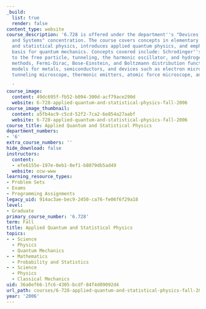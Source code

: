```yaml
---
_build:
  list: true
  render: false
content_type: website
course_description: '6.728 is offered under the department''s "Devices, Circuits,
  and Systems" concentration. The course covers concepts in elementary quantum mechanics
  and statistical physics, introduces applied quantum physics, and emphasizes an experimental
  basis for quantum mechanics. Concepts covered include: Schrodinger''s equation applied
  to the free particle, tunneling, the harmonic oscillator, and hydrogen atom, variational
  methods, Fermi-Dirac, Bose-Einstein, and Boltzmann distribution functions, and simple
  models for metals, semiconductors, and devices such as electron microscopes, scanning
  tunneling microscope, thermonic emitters, atomic force microscope, and others.

  '
course_image:
  content: 49dc695f-fb52-b094-300d-acf79ace290d
  website: 6-728-applied-quantum-and-statistical-physics-fall-2006
course_image_thumbnail:
  content: a5fb4ac9-c5cd-52f2-7ca2-6e854a27aabf
  website: 6-728-applied-quantum-and-statistical-physics-fall-2006
course_title: Applied Quantum and Statistical Physics
department_numbers:
- '6'
extra_course_numbers: ''
hide_download: false
instructors:
  content:
  - efe6155e-197e-0eb1-0ef1-b8079db5ad49
  website: ocw-www
learning_resource_types:
- Problem Sets
- Exams
- Programming Assignments
legacy_uid: 914ac3ae-bec9-2450-ca76-fe06f6f29a18
level:
- Graduate
primary_course_number: '6.728'
term: Fall
title: Applied Quantum and Statistical Physics
topics:
- - Science
  - Physics
  - Quantum Mechanics
- - Mathematics
  - Probability and Statistics
- - Science
  - Physics
  - Classical Mechanics
uid: 36a0ef66-1fc6-4305-bcdf-84f4d09092d4
url_path: courses/6-728-applied-quantum-and-statistical-physics-fall-2006
year: '2006'
---
```

